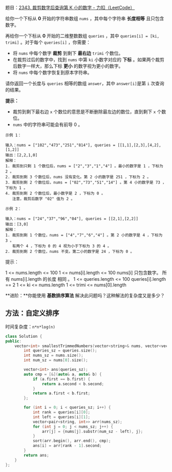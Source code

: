 题目：[2343. 裁剪数字后查询第 K 小的数字 - 力扣（LeetCode）](https://leetcode.cn/problems/query-kth-smallest-trimmed-number/)

给你一个下标从 **0** 开始的字符串数组 `nums` ，其中每个字符串 **长度相等** 且只包含数字。

再给你一个下标从 **0** 开始的二维整数数组 `queries` ，其中 `queries[i] = [ki, trimi]` 。对于每个 `queries[i]` ，你需要：

- 将 `nums` 中每个数字 **裁剪** 到剩下 **最右边** `trimi` 个数位。
- 在裁剪过后的数字中，找到 `nums` 中第 `ki` 小数字对应的 **下标** 。如果两个裁剪后数字一样大，那么下标 **更小** 的数字视为更小的数字。
- 将 `nums` 中每个数字恢复到原本字符串。

请你返回一个长度与 `queries` 相等的数组 `answer`，其中 `answer[i]`是第 `i` 次查询的结果。

**提示：**

- 裁剪到剩下最右边 `x` 个数位的意思是不断删除最左边的数位，直到剩下 `x` 个数位。
- `nums` 中的字符串可能会有前导 0 。

```
示例 1：

输入：nums = ["102","473","251","814"], queries = [[1,1],[2,3],[4,2],[1,2]]
输出：[2,2,1,0]
解释：
1. 裁剪到只剩 1 个数位后，nums = ["2","3","1","4"] 。最小的数字是 1 ，下标为 2 。
2. 裁剪到剩 3 个数位后，nums 没有变化。第 2 小的数字是 251 ，下标为 2 。
3. 裁剪到剩 2 个数位后，nums = ["02","73","51","14"] 。第 4 小的数字是 73 ，下标为 1 。
4. 裁剪到剩 2 个数位后，最小数字是 2 ，下标为 0 。
   注意，裁剪后数字 "02" 值为 2 。

示例 2：

输入：nums = ["24","37","96","04"], queries = [[2,1],[2,2]]
输出：[3,0]
解释：
1. 裁剪到剩 1 个数位，nums = ["4","7","6","4"] 。第 2 小的数字是 4 ，下标为 3 。
   有两个 4 ，下标为 0 的 4 视为小于下标为 3 的 4 。
2. 裁剪到剩 2 个数位，nums 不变。第二小的数字是 24 ，下标为 0 。
```

提示：

1 <= nums.length <= 100
1 <= nums[i].length <= 100
nums[i] 只包含数字。
所有 nums[i].length 的长度 相同 。
1 <= queries.length <= 100
queries[i].length == 2
1 <= ki <= nums.length
1 <= trimi <= nums[0].length

**进阶：**你能使用 **基数排序算法** 解决此问题吗？这种解法的复杂度又是多少？

## 方法：自定义排序

时间复杂度：`n*n*log(n)`


```c++
class Solution {
public:
    vector<int> smallestTrimmedNumbers(vector<string>& nums, vector<vector<int>>& queries) {
        int queries_sz = queries.size();
        int nums_sz = nums.size();
        int num_sz = nums[0].size();

        vector<int> ans(queries_sz);
        auto cmp = [&](auto& a, auto& b) {
            if (a.first == b.first) {
                return a.second < b.second;
            }
            return a.first < b.first;
        };

        for (int i = 0; i < queries_sz; i++) {
            int rank = queries[i][0];
            int left = queries[i][1];
            vector<pair<string, int>> arr(nums_sz);
            for (int j = 0; j < nums_sz; j++) {
                arr[j] = {nums[j].substr(num_sz - left), j};
            }
            sort(arr.begin(), arr.end(), cmp);
            ans[i] = arr[rank - 1].second;
        }
        return ans;
    }
};
```